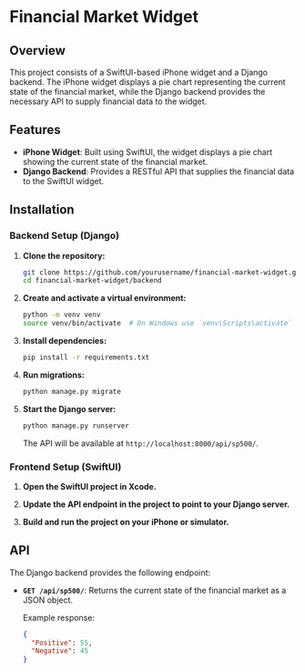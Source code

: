 # Financial Market Widget

## Overview

This project consists of a SwiftUI-based iPhone widget and a Django backend. The iPhone widget displays a pie chart representing the current state of the financial market, while the Django backend provides the necessary API to supply financial data to the widget.

## Features

- **iPhone Widget**: Built using SwiftUI, the widget displays a pie chart showing the current state of the financial market.
- **Django Backend**: Provides a RESTful API that supplies the financial data to the SwiftUI widget.

## Installation

### Backend Setup (Django)

1. **Clone the repository:**

    ```bash
    git clone https://github.com/yourusername/financial-market-widget.git
    cd financial-market-widget/backend
    ```

2. **Create and activate a virtual environment:**

    ```bash
    python -m venv venv
    source venv/bin/activate  # On Windows use `venv\Scripts\activate`
    ```

3. **Install dependencies:**

    ```bash
    pip install -r requirements.txt
    ```

4. **Run migrations:**

    ```bash
    python manage.py migrate
    ```

5. **Start the Django server:**

    ```bash
    python manage.py runserver
    ```

   The API will be available at `http://localhost:8000/api/sp500/`.

### Frontend Setup (SwiftUI)

1. **Open the SwiftUI project in Xcode.**

2. **Update the API endpoint in the project to point to your Django server.**

3. **Build and run the project on your iPhone or simulator.**

## API

The Django backend provides the following endpoint:

- **`GET /api/sp500/`**: Returns the current state of the financial market as a JSON object.

  Example response:
  
  ```json
  {
    "Positive": 55,
    "Negative": 45
  }

